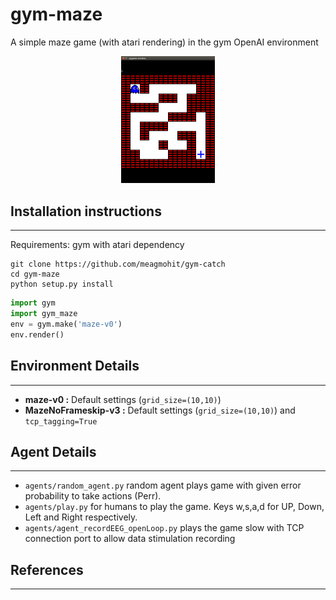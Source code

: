 # gym-maze
A simple maze game (with atari rendering) in the gym OpenAI environment

<p align="center">
  <img src="extras/maze_screenshot.png" width="150" title="Screenshot of Maze Game">
</p>

## Installation instructions
----------------------------

Requirements: gym with atari dependency

```shell
git clone https://github.com/meagmohit/gym-catch
cd gym-maze
python setup.py install
```

```python
import gym
import gym_maze
env = gym.make('maze-v0')
env.render()
```

## Environment Details
----------------------

* **maze-v0 :** Default settings (`grid_size=(10,10)`)
* **MazeNoFrameskip-v3 :** Default settings (`grid_size=(10,10)`) and `tcp_tagging=True`

## Agent Details
----------------

* `agents/random_agent.py` random agent plays game with given error probability to take actions (Perr).
* `agents/play.py` for humans to play the game. Keys w,s,a,d for UP, Down, Left and Right respectively.
* `agents/agent_recordEEG_openLoop.py`  plays the game slow with TCP connection port to allow data stimulation recording

## References
-------------
